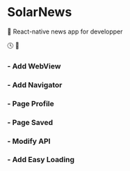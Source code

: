 # SolarNews
🐙 React-native news app for developper

:clock4: 🚀 
### - Add WebView
### - Add Navigator
### - Page Profile
### - Page Saved
### - Modify API
### - Add Easy Loading

